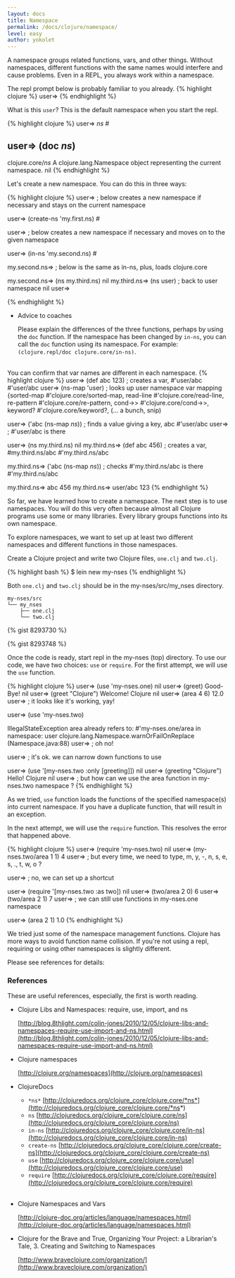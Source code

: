 ```yaml
---
layout: docs
title: Namespace
permalink: /docs/clojure/namespace/
level: easy
author: yokolet
---
```


A namespace groups related functions, vars, and other things.
Without namespaces, different functions with the same names would interfere and cause problems.
Even in a REPL, you always work within a namespace.

The repl prompt below is probably familiar to you already.
{% highlight clojure %}
user=>
{% endhighlight %}

What is this `user`? This is the default namespace when you start the repl.

{% highlight clojure %}
user=> *ns*
#<Namespace user>

user=> (doc *ns*)
-------------------------
clojure.core/*ns*
  A clojure.lang.Namespace object representing the current namespace.
nil
{% endhighlight %}


Let's create a new namespace. You can do this in three ways:

{% highlight clojure %}
user=> ; below creates a new namespace if necessary and stays on the current namespace

user=> (create-ns 'my.first.ns)
#<Namespace my.first.ns>

user=> ; below creates a new namespace if necessary and moves on to the given namespace

user=> (in-ns 'my.second.ns)
#<Namespace my.second.ns>

my.second.ns=> ; below is the same as in-ns, plus, loads clojure.core

my.second.ns=> (ns my.third.ns)
nil
my.third.ns=> (ns user) ; back to user namespace
nil
user=>

{% endhighlight %}

- Advice to coaches

    Please explain the differences of the three functions, perhaps by using the `doc` function. If the namespace has been changed by `in-ns`, you can call the `doc` function using its namespace. For example:  `(clojure.repl/doc clojure.core/in-ns)`.

<br/>
You can confirm that var names are different in each namespace.
{% highlight clojure %}
user=> (def abc 123)  ; creates a var, #'user/abc
#'user/abc
user=> (ns-map 'user)  ; looks up user namespace var mapping
{sorted-map #'clojure.core/sorted-map, read-line #'clojure.core/read-line, re-pattern #'clojure.core/re-pattern, cond->> #'clojure.core/cond->>, keyword? #'clojure.core/keyword?, (... a bunch, snip)

user=> ('abc (ns-map *ns*))  ; finds a value giving a key, abc
#'user/abc
user=> ; #'user/abc is there

user=> (ns my.third.ns)
nil
my.third.ns=> (def abc 456) ; creates a var, #my.third.ns/abc
#'my.third.ns/abc

my.third.ns=> ('abc (ns-map *ns*)) ; checks #'my.third.ns/abc is there
#'my.third.ns/abc

my.third.ns=> abc
456
my.third.ns=> user/abc
123
{% endhighlight %}



So far, we have learned how to create a namespace. The next step is to use namespaces.
You will do this very often because almost all Clojure programs use some or many libraries.
Every library groups functions into its own namespace.

To explore namespaces, we want to set up at least two different namespaces and different functions in those namespaces.

Create a Clojure project and write two Clojure files, `one.clj` and `two.clj`.

{% highlight bash %}
$ lein new my-nses
{% endhighlight %}

Both `one.clj` and `two.clj` should be in the my-nses/src/my_nses directory.

    my-nses/src
    └── my_nses
        ├── one.clj
        └── two.clj

{% gist 8293730 %}

{% gist 8293748 %}

Once the code is ready, start repl in the my-nses (top) directory.
To use our code, we have two choices: `use` or `require`.
For the first attempt, we will use the `use` function.

{% highlight clojure %}
user=> (use 'my-nses.one)
nil
user=> (greet)
Good-Bye!
nil
user=> (greet "Clojure")
Welcome!  Clojure
nil
user=> (area 4 6)
12.0
user=> ; it looks like it's working, yay!

user=> (use 'my-nses.two)

IllegalStateException area already refers to: #'my-nses.one/area in namespace: user  clojure.lang.Namespace.warnOrFailOnReplace (Namespace.java:88)
user=> ; oh no!

user=> ; it's ok. we can narrow down functions to use

user=> (use '[my-nses.two :only [greeting]])
nil
user=> (greeting "Clojure")
Hello!  Clojure
nil
user=> ; but how can we use the area function in my-nses.two namespace ?
{% endhighlight %}

As we tried, `use` function loads the functions of the specified namespace(s) into
current namespace. If you have a duplicate function, that will result in an exception.

In the next attempt, we will use the `require` function.
This resolves the error that happened above.

{% highlight clojure %}
user=> (require 'my-nses.two)
nil
user=> (my-nses.two/area 1 1)
4
user=> ; but every time, we need to type, m, y, -, n, s, e, s, ., t, w, o ?

user=> ; no, we can set up a shortcut

user=> (require '[my-nses.two :as two])
nil
user=> (two/area 2 0)
6
user=> (two/area 2 1)
7
user=> ; we can still use functions in my-nses.one namespace

user=> (area 2 1)
1.0
{% endhighlight %}


We tried just some of the namespace management functions. Clojure has more ways to avoid function name collision. If you're not using a repl, requiring or using other namespaces is slightly different.

Please see references for details:

### References
These are useful references, especially, the first is worth reading.

- Clojure Libs and Namespaces: require, use, import, and ns

  [http://blog.8thlight.com/colin-jones/2010/12/05/clojure-libs-and-namespaces-require-use-import-and-ns.html](http://blog.8thlight.com/colin-jones/2010/12/05/clojure-libs-and-namespaces-require-use-import-and-ns.html)

- Clojure namespaces

  [http://clojure.org/namespaces](http://clojure.org/namespaces)

- ClojureDocs

  - `*ns*`
      [http://clojuredocs.org/clojure_core/clojure.core/*ns*](http://clojuredocs.org/clojure_core/clojure.core/*ns*)
  - `ns`
      [http://clojuredocs.org/clojure_core/clojure.core/ns](http://clojuredocs.org/clojure_core/clojure.core/ns)
  - `in-ns`
      [http://clojuredocs.org/clojure_core/clojure.core/in-ns](http://clojuredocs.org/clojure_core/clojure.core/in-ns)
  - `create-ns`
      [http://clojuredocs.org/clojure_core/clojure.core/create-ns](http://clojuredocs.org/clojure_core/clojure.core/create-ns)
  - `use`
      [http://clojuredocs.org/clojure_core/clojure.core/use](http://clojuredocs.org/clojure_core/clojure.core/use)
  - `require`
      [http://clojuredocs.org/clojure_core/clojure.core/require](http://clojuredocs.org/clojure_core/clojure.core/require)
<br/><br/>

- Clojure Namespaces and Vars

    [http://clojure-doc.org/articles/language/namespaces.html](http://clojure-doc.org/articles/language/namespaces.html)

- Clojure for the Brave and True, Organizing Your Project: a Librarian's Tale, 3. Creating and Switching to Namespaces

  [http://www.braveclojure.com/organization/](http://www.braveclojure.com/organization/) 

